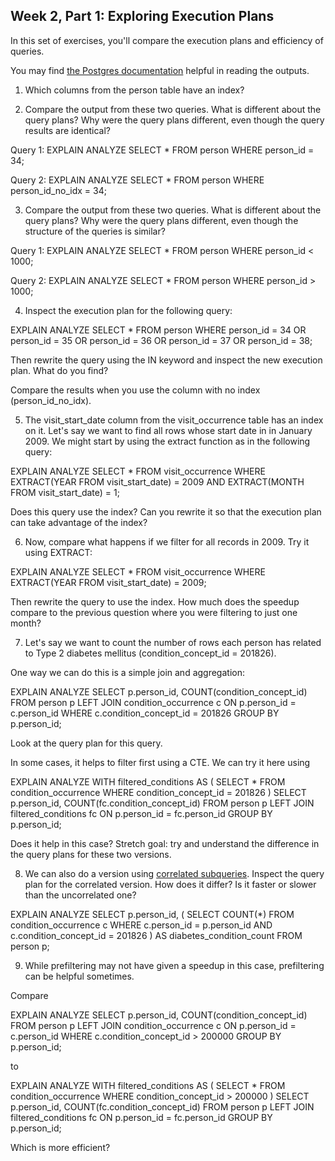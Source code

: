 ## Week 2, Part 1: Exploring Execution Plans

In this set of exercises, you'll compare the execution plans and efficiency of queries. 

You may find [the Postgres documentation](https://www.postgresql.org/docs/current/using-explain.html) helpful in reading the outputs.

1. Which columns from the person table have an index?

2. Compare the output from these two queries. What is different about the query plans? Why were the query plans different, even though the query results are identical?

Query 1:
EXPLAIN ANALYZE
SELECT *
FROM person
WHERE person_id = 34;

Query 2:
EXPLAIN ANALYZE
SELECT *
FROM person
WHERE person_id_no_idx = 34;

3. Compare the output from these two queries. What is different about the query plans? Why were the query plans different, even though the structure of the queries is similar?

Query 1:
EXPLAIN ANALYZE
SELECT *
FROM person
WHERE person_id < 1000;

Query 2:
EXPLAIN ANALYZE
SELECT *
FROM person
WHERE person_id > 1000;

4. Inspect the execution plan for the following query:

EXPLAIN ANALYZE
SELECT *
FROM person
WHERE person_id = 34
   OR person_id = 35
   OR person_id = 36
   OR person_id = 37
   OR person_id = 38;

Then rewrite the query using the IN keyword and inspect the new execution plan. What do you find?

Compare the results when you use the column with no index (person_id_no_idx).

5. The visit_start_date column from the visit_occurrence table has an index on it. Let's say we want to find all rows whose start date in in January 2009. We might start by using the extract function as in the following query: 

EXPLAIN ANALYZE
SELECT *
FROM visit_occurrence
WHERE EXTRACT(YEAR FROM visit_start_date) = 2009 AND EXTRACT(MONTH FROM visit_start_date) = 1;

Does this query use the index? Can you rewrite it so that the execution plan can take advantage of the index? 


6. Now, compare what happens if we filter for all records in 2009. Try it using EXTRACT:

EXPLAIN ANALYZE
SELECT *
FROM visit_occurrence
WHERE EXTRACT(YEAR FROM visit_start_date) = 2009;

Then rewrite the query to use the index. How much does the speedup compare to the previous question where you were filtering to just one month?

7. Let's say we want to count the number of rows each person has related to Type 2 diabetes mellitus (condition_concept_id = 201826).

One way we can do this is a simple join and aggregation:

EXPLAIN ANALYZE
SELECT p.person_id, COUNT(condition_concept_id)
FROM person p
LEFT JOIN condition_occurrence c
ON p.person_id = c.person_id
WHERE c.condition_concept_id = 201826
GROUP BY p.person_id;

Look at the query plan for this query.

In some cases, it helps to filter first using a CTE. We can try it here using 

EXPLAIN ANALYZE
WITH filtered_conditions AS (
  SELECT *
  FROM condition_occurrence
  WHERE condition_concept_id = 201826
)
SELECT p.person_id, COUNT(fc.condition_concept_id)
FROM person p
LEFT JOIN filtered_conditions fc
  ON p.person_id = fc.person_id
GROUP BY p.person_id;

Does it help in this case? Stretch goal: try and understand the difference in the query plans for these two versions.

8. We can also do a version using [correlated subqueries](https://www.geeksforgeeks.org/sql/sql-correlated-subqueries/). Inspect the query plan for the correlated version. How does it differ? Is it faster or slower than the uncorrelated one?

EXPLAIN ANALYZE
SELECT p.person_id,
       (
         SELECT COUNT(*)
         FROM condition_occurrence c
         WHERE c.person_id = p.person_id
           AND c.condition_concept_id = 201826 
       ) AS diabetes_condition_count
FROM person p;	


9. While prefiltering may not have given a speedup in this case, prefiltering can be helpful sometimes.

Compare 

EXPLAIN ANALYZE
SELECT p.person_id, COUNT(condition_concept_id)
FROM person p
LEFT JOIN condition_occurrence c
ON p.person_id = c.person_id
WHERE c.condition_concept_id > 200000
GROUP BY p.person_id;

to 

EXPLAIN ANALYZE
WITH filtered_conditions AS (
  SELECT *
  FROM condition_occurrence
  WHERE condition_concept_id > 200000
)
SELECT p.person_id, COUNT(fc.condition_concept_id)
FROM person p
LEFT JOIN filtered_conditions fc
  ON p.person_id = fc.person_id
GROUP BY p.person_id;

Which is more efficient?